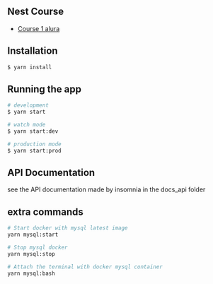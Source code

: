## Nest Course

- [Course 1 alura](https://cursos.alura.com.br/course/nestjs-api-rest-typescript)

## Installation

```bash
$ yarn install
```

## Running the app

```bash
# development
$ yarn start

# watch mode
$ yarn start:dev

# production mode
$ yarn start:prod
```

## API Documentation

see the API documentation made by insomnia in the docs_api folder

## extra commands

```bash
# Start docker with mysql latest image
yarn mysql:start

# Stop mysql docker
yarn mysql:stop

# Attach the terminal with docker mysql container
yarn mysql:bash
```
